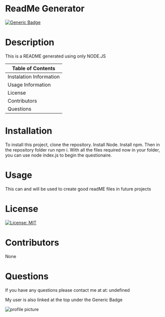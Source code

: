 
  # ReadMe Generator

  [![Generic Badge](https://img.shields.io/badge/User-Profile-red.svg)](https://github.com/AndresLong01)
    
  # Description
    
  This is a README generated using only NODE.JS
    
  Table of Contents |
  ----------------- |
  Instalation Information |
  Usage Information |
  License |
  Contributors |
  Questions |
    
  # Installation
  To install this project, clone the repository. Install Node. Install npm. Then in the repository folder run npm i. With all the files required now in your folder, you can use node index.js to begin the questionaire.
    
  # Usage
  This can and will be used to create good readME files in future projects
    
  # License
  [![License: MIT](https://img.shields.io/badge/License-MIT-yellow.svg)](https://opensource.org/licenses/MIT)
    
  # Contributors
  None
    
  # Questions
  If you have any questions please contact me at at: undefined
    
  My user is also linked at the top under the Generic Badge
    
  ![profile picture](https://avatars3.githubusercontent.com/u/58584090?v=4' "Profile Picture")
  